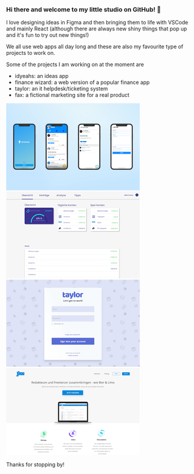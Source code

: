 ### Hi there and welcome to my little studio on GitHub!  👋

I love designing ideas in Figma and then bringing them to life with VSCode and mainly React (although there are always new shiny things that pop up and it's fun to try out new things!)

We all use web apps all day long and these are also my favourite type of projects to work on.

Some of the projects I am working on at the moment are

- idyeahs: an ideas app
- finance wizard: a web version of a popular finance app
- taylor: an it helpdesk/ticketing system
- fax: a fictional marketing site for a real product

![idyeahs](https://github.com/leojclarke/leojclarke/blob/main/idyeahs.png)
![finance wizard](https://github.com/leojclarke/leojclarke/blob/main/finance-wizard.png)
![taylor](https://github.com/leojclarke/leojclarke/blob/main/taylor.png)
![fax](https://github.com/leojclarke/leojclarke/blob/main/fax.png)

Thanks for stopping by!
